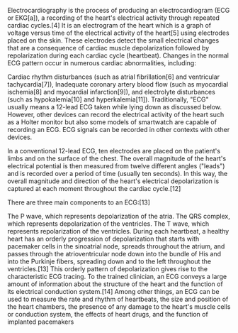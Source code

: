 Electrocardiography is the process of producing an electrocardiogram (ECG or EKG[a]), a recording of the heart's electrical activity through repeated cardiac cycles.[4] It is an electrogram of the heart which is a graph of voltage versus time of the electrical activity of the heart[5] using electrodes placed on the skin. These electrodes detect the small electrical changes that are a consequence of cardiac muscle depolarization followed by repolarization during each cardiac cycle (heartbeat). Changes in the normal ECG pattern occur in numerous cardiac abnormalities, including:

Cardiac rhythm disturbances (such as atrial fibrillation[6] and ventricular tachycardia[7]),
Inadequate coronary artery blood flow (such as myocardial ischemia[8] and myocardial infarction[9]),
and electrolyte disturbances (such as hypokalemia[10] and hyperkalemia[11]).
Traditionally, "ECG" usually means a 12-lead ECG taken while lying down as discussed below. However, other devices can record the electrical activity of the heart such as a Holter monitor but also some models of smartwatch are capable of recording an ECG. ECG signals can be recorded in other contexts with other devices.

In a conventional 12-lead ECG, ten electrodes are placed on the patient's limbs and on the surface of the chest. The overall magnitude of the heart's electrical potential is then measured from twelve different angles ("leads") and is recorded over a period of time (usually ten seconds). In this way, the overall magnitude and direction of the heart's electrical depolarization is captured at each moment throughout the cardiac cycle.[12]

There are three main components to an ECG:[13]

The P wave, which represents depolarization of the atria.
The QRS complex, which represents depolarization of the ventricles.
The T wave, which represents repolarization of the ventricles.
During each heartbeat, a healthy heart has an orderly progression of depolarization that starts with pacemaker cells in the sinoatrial node, spreads throughout the atrium, and passes through the atrioventricular node down into the bundle of His and into the Purkinje fibers, spreading down and to the left throughout the ventricles.[13] This orderly pattern of depolarization gives rise to the characteristic ECG tracing. To the trained clinician, an ECG conveys a large amount of information about the structure of the heart and the function of its electrical conduction system.[14] Among other things, an ECG can be used to measure the rate and rhythm of heartbeats, the size and position of the heart chambers, the presence of any damage to the heart's muscle cells or conduction system, the effects of heart drugs, and the function of implanted pacemakers
